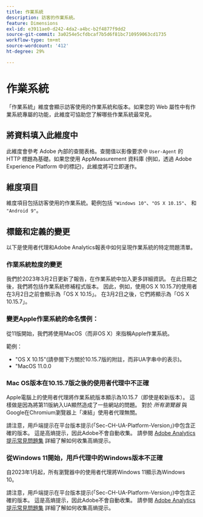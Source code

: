 ```yaml
---
title: 作業系統
description: 訪客的作業系統。
feature: Dimensions
exl-id: e3911ae0-d242-4da2-a4bc-b2f4877f9dd2
source-git-commit: 3a0254e5cfdbcaf7b5d6f81bc710959063cd1735
workflow-type: tm+mt
source-wordcount: '412'
ht-degree: 29%

---
```


# 作業系統

「作業系統」維度會顯示訪客使用的作業系統和版本。如果您的 Web 屬性中有作業系統專屬的功能，此維度可協助您了解哪些作業系統最常見。

## 將資料填入此維度中

此維度會參考 Adobe 內部的查閱表格。查閱值以影像要求中 `User-Agent` 的 HTTP 標題為基礎。如果您使用 AppMeasurement 資料庫 (例如，透過 Adobe Experience Platform 中的標記)，此維度將可立即運作。

## 維度項目

維度項目包括訪客使用的作業系統。範例包括 `"Windows 10"`、`"OS X 10.15"`、 和 `"Android 9"`。

## 標籤和定義的變更

以下是使用者代理和Adobe Analytics報表中如何呈現作業系統的特定問題清單。

### 作業系統粒度的變更

我們於2023年3月2日更新了報告，在作業系統中加入更多詳細資訊。 在此日期之後，我們將包括作業系統修補程式版本。 因此，例如，使用OS X 10.15.7的使用者在3月2日之前會顯示為「OS X 10.15」。 在3月2日之後，它們將顯示為「OS X 10.15.7」。

### 變更Apple作業系統的命名慣例：

從11版開始，我們將使用MacOS（而非OS X）來指稱Apple作業系統。

範例：

* &quot;OS X 10.15&quot;(請參閱下方關於10.15.7版的附註，而非UA字串中的表示)。
* &quot;MacOS 11.0.0

### Mac OS版本在10.15.7版之後的使用者代理中不正確 

Apple電腦上的使用者代理將作業系統版本顯示為10.15.7（即使是較新版本）。 這樣做是因為將第11版納入UA顯然造成了一些網站的問題。 對於 *所有瀏覽器* 與Google在Chromium瀏覽器上「凍結」使用者代理無關。

請注意，用戶端提示在平台版本提示(「Sec-CH-UA-Platform-Version」)中包含正確的版本。 這是高熵提示，因此Adobe不會自動收集。 請參閱 [Adobe Analytics提示常見問題集](https://experienceleague.adobe.com/docs/analytics/technotes/client-hints.html?lang=en) 詳細了解如何收集高熵提示。

### 從Windows 11開始，用戶代理中的Windows版本不正確

自2023年1月起，所有瀏覽器中的使用者代理將Windows 11顯示為Windows 10。

請注意，用戶端提示在平台版本提示(「Sec-CH-UA-Platform-Version」)中包含正確的版本。 這是高熵提示，因此Adobe不會自動收集。 請參閱 [Adobe Analytics提示常見問題集](https://experienceleague.adobe.com/docs/analytics/technotes/client-hints.html?lang=en) 詳細了解如何收集高熵提示。
